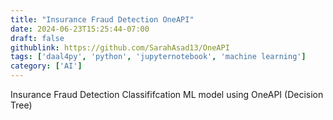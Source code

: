 ```yaml
---
title: "Insurance Fraud Detection OneAPI"
date: 2024-06-23T15:25:44-07:00
draft: false
githublink: https://github.com/SarahAsad13/OneAPI
tags: ['daal4py', 'python', 'jupyternotebook', 'machine learning']
category: ['AI']
---
```



Insurance Fraud Detection Classififcation ML model using OneAPI (Decision Tree)


